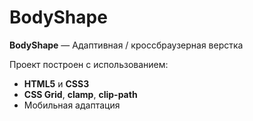 # BodyShape

**BodyShape** — Адаптивная / кроссбраузерная верстка

Проект построен с использованием:
- **HTML5** и **CSS3**
- **CSS Grid**, **clamp**, **clip-path**
- Мобильная адаптация
